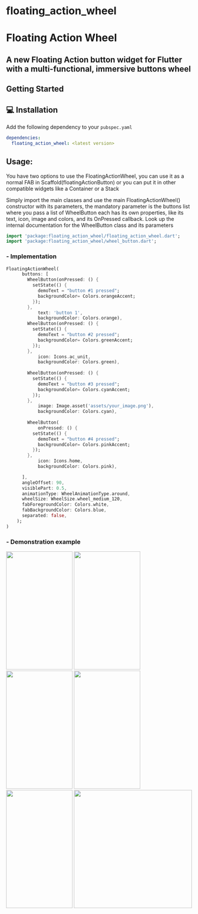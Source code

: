 # floating_action_wheel

<h1>
Floating Action Wheel
</h1>

<h2>
A new Floating Action button widget for Flutter with a multi-functional, immersive buttons wheel 
</h2>

## Getting Started


## 💻 Installation
Add the following dependency to your  `pubspec.yaml`

```yaml
dependencies:
  floating_action_wheel: <latest version>
```


## Usage:
You have two options to use the FloatingActionWheel, you can use it as a normal FAB in Scaffold(floatingActionButton) or you can 
put it in other compatible widgets like a Container or a Stack

Simply import the main classes and use the main FloatingActionWheel() constructor with its parameters, the mandatory parameter is the
buttons list where you pass a list of WheelButton each has its own properties, like its text, icon, image and colors, and its OnPressed callback. Look up the internal documentation for the WheelButton class and its parameters




```dart
import 'package:floating_action_wheel/floating_action_wheel.dart';
import 'package:floating_action_wheel/wheel_button.dart';
```

### - Implementation
```dart
FloatingActionWheel(
      buttons: [
        WheelButton(onPressed: () {
          setState(() {
            demoText = "button #1 pressed";
            backgroundColor= Colors.orangeAccent;
          });
        },
            text: 'button 1',
            backgroundColor: Colors.orange),
        WheelButton(onPressed: () {
          setState(() {
            demoText = "button #2 pressed";
            backgroundColor= Colors.greenAccent;
          });
        },
            icon: Icons.ac_unit,
            backgroundColor: Colors.green),
            
        WheelButton(onPressed: () {
          setState(() {
            demoText = "button #3 pressed";
            backgroundColor= Colors.cyanAccent;
          });
        },
            image: Image.asset('assets/your_image.png'),
            backgroundColor: Colors.cyan),
            
        WheelButton(
            onPressed: () {
          setState(() {
            demoText = "button #4 pressed";
            backgroundColor= Colors.pinkAccent;
          });
        },
            icon: Icons.home,
            backgroundColor: Colors.pink),

      ],
      angleOffset: 90,
      visiblePart: 0.5,
      animationType: WheelAnimationType.around,
      wheelSize: WheelSize.wheel_medium_120,
      fabForegroundColor: Colors.white,
      fabBackgroundColor: Colors.blue,
      separated: false,
    );
) 
```

### - Demonstration example
<img src=
"https://user-images.githubusercontent.com/75282663/139159039-4d6e705c-6fcf-48cc-ae4f-6d269a8f5c2c.jpg"
height = "320" width = "180" />
<img src=
"https://user-images.githubusercontent.com/75282663/139159070-256fa6ee-6110-4351-b596-63fd08a31eca.jpg"
height = "320" width = "180" />
<img src=
"https://user-images.githubusercontent.com/75282663/139159080-89dce8fe-4873-4549-bbc6-34dcd926a9f9.jpg"
height = "320" width = "180" />
<img src=
"https://user-images.githubusercontent.com/75282663/139159089-20e5ac97-4fa5-40f1-bd98-adf9a6601370.jpg"
height = "320" width = "180" />
<img src=
"https://user-images.githubusercontent.com/75282663/139159099-6bd7d09c-3b33-4744-a1ed-4f7e42458bc7.jpg"
height = "320" width = "180" />
<img src=
"https://user-images.githubusercontent.com/75282663/139159106-7be4851f-d03f-41d9-a1cc-5949dfd18ce4.jpg"
height = "320">


